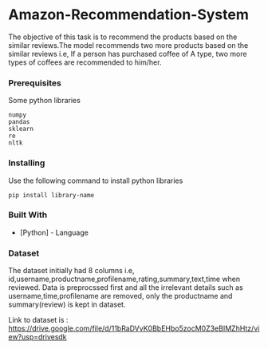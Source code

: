 # Amazon-Recommendation-System
The objective of this task is to recommend the products based on the similar reviews.The model recommends two more products based on the similar reviews i.e, If a person has purchased coffee of A type, two more types of coffees are recommended to him/her.

### Prerequisites

Some python libraries

```
numpy
pandas
sklearn
re 
nltk
```
### Installing

Use the following command to install python libraries 

```
pip install library-name
```
### Built With

* [Python] - Language

### Dataset
The dataset initially had 8 columns i.e, id,username,productname,profilename,rating,summary,text,time when reviewed. Data is preprocssed first and all the irrelevant details such as username,time,profilename are removed, only the productname and summary(review) is kept in dataset.

Link to dataset is :  https://drive.google.com/file/d/11bRaDVvK0BbEHbo5zocM0Z3eBIMZhHtz/view?usp=drivesdk


